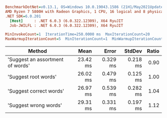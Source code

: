 ``` ini

BenchmarkDotNet=v0.13.1, OS=Windows 10.0.19043.1586 (21H1/May2021Update)
AMD Ryzen 7 5800H with Radeon Graphics, 1 CPU, 16 logical and 8 physical cores
.NET SDK=6.0.201
  [Host]     : .NET 6.0.3 (6.0.322.12309), X64 RyuJIT
  Job-JWILFL : .NET 6.0.3 (6.0.322.12309), X64 RyuJIT

MinInvokeCount=1  IterationTime=250.0000 ms  MaxIterationCount=20  
MaxWarmupIterationCount=5  MinIterationCount=1  MinWarmupIterationCount=1  

```
|                           Method |     Mean |    Error |   StdDev | Ratio |
|--------------------------------- |---------:|---------:|---------:|------:|
| &#39;Suggest an assortment of words&#39; | 23.42 ms | 0.329 ms | 0.218 ms |  0.90 |
|             &#39;Suggest root words&#39; | 26.02 ms | 0.479 ms | 0.125 ms |  1.00 |
|          &#39;Suggest correct words&#39; | 26.97 ms | 0.539 ms | 0.282 ms |  1.04 |
|            &#39;Suggest wrong words&#39; | 29.31 ms | 0.331 ms | 0.197 ms |  1.12 |
